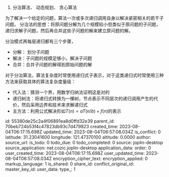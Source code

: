 1. 分治算法、 动态规划、 贪心算法


为了解决一个给定的问题，算法一次或多次递归调用自身以解决紧密相关的若干子问题。
分治法的思想：将原问题分解为几个规模较小但类似于原问题的子问题，递归求解子问题，然后再合并这些子问题的解来建立原问题的解。

分治模式再每层递归都有三个步骤，
- 分解： 划分子问题
- 解决：子问题的规模足够小，解决子问题
- 合并：合并子问题的解得到原始问题的解

对于分治算法，算法复杂度时常使用递归式子表示，对于这类递归式时常使用三种方法来获取具体的算法复杂度量级：
- 代入法：猜测一个界，用数学归纳法证明这是对的
- 递归树法：将递归式转换为一棵树，节点表示不同层次的递归调用产生的代价，然后采用边界和技术来求解递归式
- 主方法：利用公式解决形如$T(n) = aT(n/b) + f(n)$的表示

id: 55380de25c2a4f06891ea8d0ffd32e39
parent_id: 70beb724b53f4c47823db93c7d479823
created_time: 2023-08-04T06:17:15.698Z
updated_time: 2023-08-04T06:57:08.034Z
is_conflict: 0
latitude: 31.23041600
longitude: 121.47370100
altitude: 0.0000
author: 
source_url: 
is_todo: 0
todo_due: 0
todo_completed: 0
source: joplin-desktop
source_application: net.cozic.joplin-desktop
application_data: 
order: 0
user_created_time: 2023-08-04T06:17:15.698Z
user_updated_time: 2023-08-04T06:57:08.034Z
encryption_cipher_text: 
encryption_applied: 0
markup_language: 1
is_shared: 0
share_id: 
conflict_original_id: 
master_key_id: 
user_data: 
type_: 1